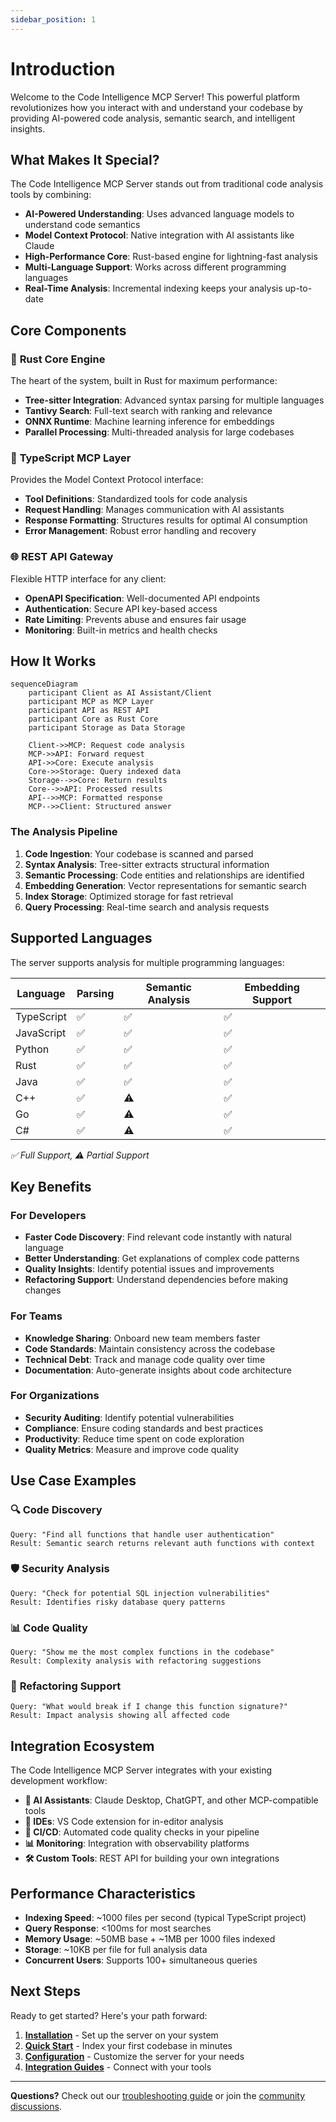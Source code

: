```yaml
---
sidebar_position: 1
---
```


# Introduction

Welcome to the Code Intelligence MCP Server! This powerful platform revolutionizes how you interact with and understand your codebase by providing AI-powered code analysis, semantic search, and intelligent insights.

## What Makes It Special?

The Code Intelligence MCP Server stands out from traditional code analysis tools by combining:

- **AI-Powered Understanding**: Uses advanced language models to understand code semantics
- **Model Context Protocol**: Native integration with AI assistants like Claude
- **High-Performance Core**: Rust-based engine for lightning-fast analysis
- **Multi-Language Support**: Works across different programming languages
- **Real-Time Analysis**: Incremental indexing keeps your analysis up-to-date

## Core Components

### 🦀 **Rust Core Engine**
The heart of the system, built in Rust for maximum performance:
- **Tree-sitter Integration**: Advanced syntax parsing for multiple languages
- **Tantivy Search**: Full-text search with ranking and relevance
- **ONNX Runtime**: Machine learning inference for embeddings
- **Parallel Processing**: Multi-threaded analysis for large codebases

### 🔧 **TypeScript MCP Layer**
Provides the Model Context Protocol interface:
- **Tool Definitions**: Standardized tools for code analysis
- **Request Handling**: Manages communication with AI assistants
- **Response Formatting**: Structures results for optimal AI consumption
- **Error Management**: Robust error handling and recovery

### 🌐 **REST API Gateway**
Flexible HTTP interface for any client:
- **OpenAPI Specification**: Well-documented API endpoints
- **Authentication**: Secure API key-based access
- **Rate Limiting**: Prevents abuse and ensures fair usage
- **Monitoring**: Built-in metrics and health checks

## How It Works

```mermaid
sequenceDiagram
    participant Client as AI Assistant/Client
    participant MCP as MCP Layer
    participant API as REST API
    participant Core as Rust Core
    participant Storage as Data Storage
    
    Client->>MCP: Request code analysis
    MCP->>API: Forward request
    API->>Core: Execute analysis
    Core->>Storage: Query indexed data
    Storage-->>Core: Return results
    Core-->>API: Processed results
    API-->>MCP: Formatted response
    MCP-->>Client: Structured answer
```

### The Analysis Pipeline

1. **Code Ingestion**: Your codebase is scanned and parsed
2. **Syntax Analysis**: Tree-sitter extracts structural information
3. **Semantic Processing**: Code entities and relationships are identified
4. **Embedding Generation**: Vector representations for semantic search
5. **Index Storage**: Optimized storage for fast retrieval
6. **Query Processing**: Real-time search and analysis requests

## Supported Languages

The server supports analysis for multiple programming languages:

| Language | Parsing | Semantic Analysis | Embedding Support |
|----------|---------|-------------------|-------------------|
| TypeScript | ✅ | ✅ | ✅ |
| JavaScript | ✅ | ✅ | ✅ |
| Python | ✅ | ✅ | ✅ |
| Rust | ✅ | ✅ | ✅ |
| Java | ✅ | ✅ | ✅ |
| C++ | ✅ | ⚠️ | ✅ |
| Go | ✅ | ⚠️ | ✅ |
| C# | ✅ | ⚠️ | ✅ |

*✅ Full Support, ⚠️ Partial Support*

## Key Benefits

### For Developers
- **Faster Code Discovery**: Find relevant code instantly with natural language
- **Better Understanding**: Get explanations of complex code patterns
- **Quality Insights**: Identify potential issues and improvements
- **Refactoring Support**: Understand dependencies before making changes

### For Teams
- **Knowledge Sharing**: Onboard new team members faster
- **Code Standards**: Maintain consistency across the codebase
- **Technical Debt**: Track and manage code quality over time
- **Documentation**: Auto-generate insights about code architecture

### For Organizations
- **Security Auditing**: Identify potential vulnerabilities
- **Compliance**: Ensure coding standards and best practices
- **Productivity**: Reduce time spent on code exploration
- **Quality Metrics**: Measure and improve code quality

## Use Case Examples

### 🔍 **Code Discovery**
```
Query: "Find all functions that handle user authentication"
Result: Semantic search returns relevant auth functions with context
```

### 🛡️ **Security Analysis**
```
Query: "Check for potential SQL injection vulnerabilities"
Result: Identifies risky database query patterns
```

### 📊 **Code Quality**
```
Query: "Show me the most complex functions in the codebase"
Result: Complexity analysis with refactoring suggestions
```

### 🔄 **Refactoring Support**
```
Query: "What would break if I change this function signature?"
Result: Impact analysis showing all affected code
```

## Integration Ecosystem

The Code Intelligence MCP Server integrates with your existing development workflow:

- **🤖 AI Assistants**: Claude Desktop, ChatGPT, and other MCP-compatible tools
- **📝 IDEs**: VS Code extension for in-editor analysis
- **🔄 CI/CD**: Automated code quality checks in your pipeline
- **📊 Monitoring**: Integration with observability platforms
- **🛠️ Custom Tools**: REST API for building your own integrations

## Performance Characteristics

- **Indexing Speed**: ~1000 files per second (typical TypeScript project)
- **Query Response**: <100ms for most searches
- **Memory Usage**: ~50MB base + ~1MB per 1000 files indexed
- **Storage**: ~10KB per file for full analysis data
- **Concurrent Users**: Supports 100+ simultaneous queries

## Next Steps

Ready to get started? Here's your path forward:

1. **[Installation](installation)** - Set up the server on your system
2. **[Quick Start](quick-start)** - Index your first codebase in minutes
3. **[Configuration](configuration)** - Customize the server for your needs
4. **[Integration Guides](../integration/claude-desktop)** - Connect with your tools

---

**Questions?** Check out our [troubleshooting guide](../troubleshooting/common-issues) or join the [community discussions](https://github.com/your-org/code-intelligence-mcp/discussions).